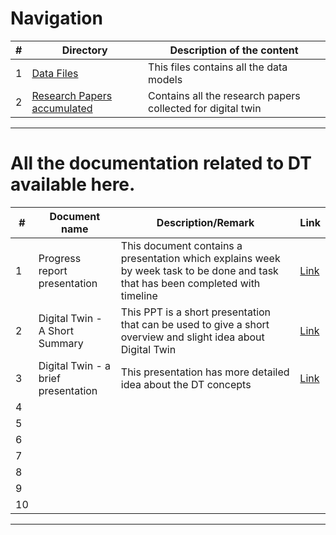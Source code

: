 # Navigation

| #         | Directory     | Description of the content |
|--------------|-----------|------------|
| 1 | [Data Files](https://github.com/saifeemustafaq/digitaltwin/tree/main/Data%20Files) | This files contains all the data models |
| 2 | [Research Papers accumulated](https://github.com/saifeemustafaq/digitaltwin/tree/main/Research%20Papers%20accumulated) | Contains all the research papers collected for digital twin |

***

# All the documentation related to DT available here.

| #         | Document name     | Description/Remark | Link |
|--------------|-----------|------------|------------|
| 1 | Progress report presentation | This document contains a presentation which explains week by week task to be done and task that has been completed with timeline | [Link](https://1drv.ms/p/s!AkM0Sty2CM410hr38MtJ9zDoHZL5?e=oiO75S) |
| 2 | Digital Twin - A Short Summary | This PPT is a short presentation that can be used to give a short overview and slight idea about Digital Twin | [Link](https://1drv.ms/p/s!AkM0Sty2CM410hw4TwdSBxBl61bx?e=9OlbkP) |
| 3 | Digital Twin - a brief presentation | This presentation has more detailed idea about the DT concepts | [Link](https://1drv.ms/p/s!AkM0Sty2CM410h1X-eF9vIT9_RT7?e=dfV6ju) |
| 4 |       |         |        |
| 5 |       |         |        |
| 6 |       |         |        |
| 7 |       |         |        |
| 8 |       |         |        |
| 9 |       |         |        |
| 10|       |         |        |

***
